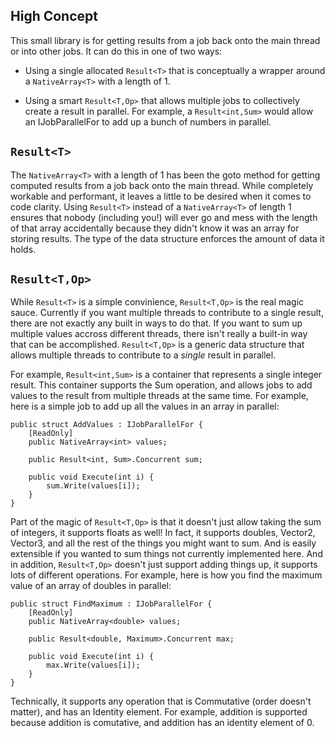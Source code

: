 ## High Concept ##

This small library is for getting results from a job back onto the main thread or into other jobs.  It can do this in one of two ways:

 - Using a single allocated `Result<T>` that is conceptually a wrapper around a `NativeArray<T>` with a length of 1.
 
 - Using a smart `Result<T,Op>` that allows multiple jobs to collectively create a result in parallel.  For example, a `Result<int,Sum>` would allow an IJobParallelFor to add up a bunch of numbers in parallel.
 
## `Result<T>` ##

The `NativeArray<T>` with a length of 1 has been the goto method for getting computed results from a job back onto the main thread.  While completely workable and performant, it leaves a little to be desired when it comes to code clarity.  Using `Result<T>` instead of a `NativeArray<T>` of length 1 ensures that nobody (including you!) will ever go and mess with the length of that array accidentally because they didn't know it was an array for storing results.  The type of the data structure enforces the amount of data it holds.

## `Result<T,Op>` ##

While `Result<T>` is a simple convinience, `Result<T,Op>` is the real magic sauce.  Currently if you want multiple threads to contribute to a single result, there are not exactly any built in ways to do that.  If you want to sum up multiple values accross different threads, there isn't really a built-in way that can be accomplished.  `Result<T,Op>` is a generic data structure that allows multiple threads to contribute to a _single_ result in parallel.

For example, `Result<int,Sum>` is a container that represents a single integer result.  This container supports the Sum operation, and allows jobs to add values to the result from multiple threads at the same time.  For example, here is a simple job to add up all the values in an array in parallel:


    public struct AddValues : IJobParallelFor {
    	[ReadOnly]
    	public NativeArray<int> values;
    	
    	public Result<int, Sum>.Concurrent sum;
    	
    	public void Execute(int i) {
    		sum.Write(values[i]);
    	}
    }
	
Part of the magic of `Result<T,Op>` is that it doesn't just allow taking the sum of integers, it supports floats as well!  In fact, it supports doubles, Vector2, Vector3, and all the rest of the things you might want to sum.  And is easily extensible if you wanted to sum things not currently implemented here.  And in addition, `Result<T,Op>` doesn't just support adding things up, it supports lots of different operations.  For example, here is how you find the maximum value of an array of doubles in parallel:

    public struct FindMaximum : IJobParallelFor {
    	[ReadOnly]
    	public NativeArray<double> values;
    	
    	public Result<double, Maximum>.Concurrent max;
    	
    	public void Execute(int i) {
    		max.Write(values[i]);
    	}
    }

Technically, it supports any operation that is Commutative (order doesn't matter), and has an Identity element.  For example, addition is supported because addition is comutative, and addition has an identity element of 0.